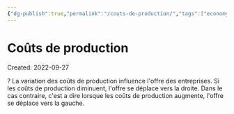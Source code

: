 ```yaml
---
{"dg-publish":true,"permalink":"/couts-de-production/","tags":["economy","gardenEntry","gardenEntry","gardenEntry","gardenEntry","gardenEntry","gardenEntry","gardenEntry","gardenEntry","gardenEntry"]}
---
```


# Coûts de production
Created: 2022-09-27

?
La variation des coûts de production influence l'offre des entreprises. Si les coûts de production diminuent, l'offre se déplace vers la droite. Dans le cas contraire, c'est a dire lorsque les coûts de production augmente, l'offre se déplace vers la gauche.
<!--SR:!2023-10-02,225,250-->